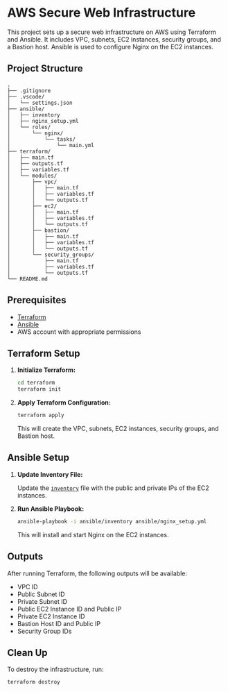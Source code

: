 # AWS Secure Web Infrastructure

This project sets up a secure web infrastructure on AWS using Terraform and Ansible. It includes VPC, subnets, EC2 instances, security groups, and a Bastion host. Ansible is used to configure Nginx on the EC2 instances.

## Project Structure

```
.
├── .gitignore
├── .vscode/
│   └── settings.json
├── ansible/
│   ├── inventory
│   ├── nginx_setup.yml
│   └── roles/
│       └── nginx/
│           └── tasks/
│               └── main.yml
├── terraform/
│   ├── main.tf
│   ├── outputs.tf
│   ├── variables.tf
│   └── modules/
│       ├── vpc/
│       │   ├── main.tf
│       │   ├── variables.tf
│       │   └── outputs.tf
│       ├── ec2/
│       │   ├── main.tf
│       │   ├── variables.tf
│       │   └── outputs.tf
│       ├── bastion/
│       │   ├── main.tf
│       │   ├── variables.tf
│       │   └── outputs.tf
│       └── security_groups/
│           ├── main.tf
│           ├── variables.tf
│           └── outputs.tf
└── README.md
```

## Prerequisites

- [Terraform](https://www.terraform.io/downloads.html)
- [Ansible](https://docs.ansible.com/ansible/latest/installation_guide/intro_installation.html)
- AWS account with appropriate permissions

## Terraform Setup

1. **Initialize Terraform:**

    ```sh
    cd terraform
    terraform init
    ```

2. **Apply Terraform Configuration:**

    ```sh
    terraform apply
    ```

    This will create the VPC, subnets, EC2 instances, security groups, and Bastion host.

## Ansible Setup

1. **Update Inventory File:**

    Update the [`inventory`](ansible/inventory) file with the public and private IPs of the EC2 instances.

2. **Run Ansible Playbook:**

    ```sh
    ansible-playbook -i ansible/inventory ansible/nginx_setup.yml
    ```

    This will install and start Nginx on the EC2 instances.

## Outputs

After running Terraform, the following outputs will be available:

- VPC ID
- Public Subnet ID
- Private Subnet ID
- Public EC2 Instance ID and Public IP
- Private EC2 Instance ID
- Bastion Host ID and Public IP
- Security Group IDs

## Clean Up

To destroy the infrastructure, run:

```sh
terraform destroy
```

